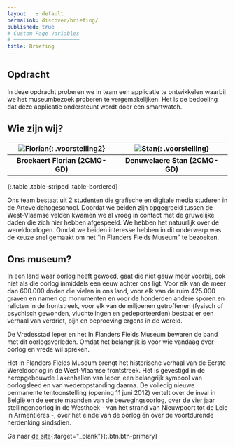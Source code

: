 ```yaml
---
layout   : default
permalink: discover/briefing/
published: true
# Custom Page Variables
# ─────────────────────
title: Briefing
---
```


## Opdracht

In deze opdracht proberen we in team een applicatie te ontwikkelen waarbij we het museumbezoek proberen te vergemakelijken. Het is de bedoeling dat deze applicatie ondersteunt wordt door een smartwatch. 


## Wie zijn wij?  

|![Florian](/1718-nmd3-project-broekaert_denuwelaere/assets/images/florian.jpg){: .voorstelling2}|![Stan](/1718-nmd3-project-broekaert_denuwelaere/assets/images/stan.jpg){: .voorstelling}|
|:-----------------:|:------------------:|
| **Broekaert Florian (2CMO-GD)**| **Denuwelaere Stan (2CMO-GD)**|
{:.table .table-striped .table-bordered}

Ons team bestaat uit 2 studenten die grafische en digitale media studeren in de Arteveldehogeschool. Doordat we beiden zijn opgegroeid tussen de West-Vlaamse velden kwamen we al vroeg in contact met de gruwelijke daden die zich hier hebben afgespeeld. We hebben het natuurlijk over de wereldoorlogen. Omdat we beiden interesse hebben in dit onderwerp was de keuze snel gemaakt om het “In Flanders Fields Museum” te bezoeken.




## Ons museum?


In een land waar oorlog heeft gewoed, gaat die niet gauw meer voorbij, ook niet als die oorlog inmiddels een eeuw achter ons ligt. Voor elk van de meer dan 600.000 doden die vielen in ons land, voor elk van de ruim 425.000 graven en namen op monumenten en voor de honderden andere sporen en relicten in de frontstreek, voor elk van de miljoenen getroffenen (fysisch of psychisch gewonden, vluchtelingen en gedeporteerden) bestaat er een verhaal van verdriet, pijn en beproeving ergens in de wereld.

De Vredesstad Ieper en het In Flanders Fields Museum bewaren de band met dit oorlogsverleden. Omdat het belangrijk is voor wie vandaag over oorlog en vrede wil spreken.

Het In Flanders Fields Museum brengt het historische verhaal van de Eerste Wereldoorlog in de West-Vlaamse frontstreek. Het is gevestigd in de heropgebouwde Lakenhallen van Ieper, een belangrijk symbool van oorlogsleed en van wederopstanding daarna. De volledig nieuwe permanente tentoonstelling (opening 11 juni 2012) vertelt over de inval in België en de eerste maanden van de bewegingsoorlog, over de vier jaar stellingenoorlog in de Westhoek - van het strand van Nieuwpoort tot de Leie in Armentières -, over het einde van de oorlog én over de voortdurende herdenking sindsdien.

Ga naar [de site](http://www.inflandersfields.be){:target="_blank"}{:.btn.btn-primary}